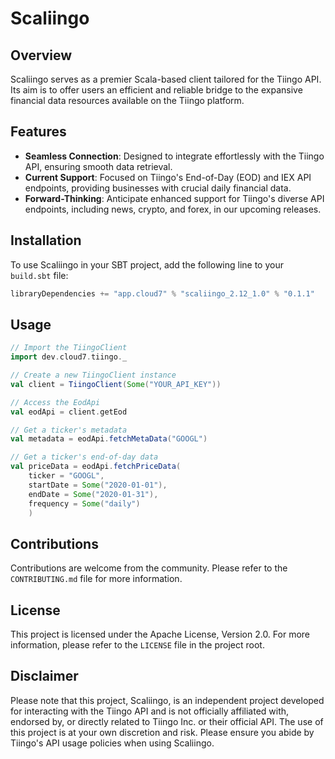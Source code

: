 # Scaliingo

## Overview
Scaliingo serves as a premier Scala-based client tailored for the Tiingo API. Its aim is to offer users an efficient and reliable bridge to the expansive financial data resources available on the Tiingo platform.

## Features
- **Seamless Connection**: Designed to integrate effortlessly with the Tiingo API, ensuring smooth data retrieval.
- **Current Support**: Focused on Tiingo's End-of-Day (EOD) and IEX API endpoints, providing businesses with crucial daily financial data.
- **Forward-Thinking**: Anticipate enhanced support for Tiingo's diverse API endpoints, including news, crypto, and forex, in our upcoming releases.

## Installation

To use Scaliingo in your SBT project, add the following line to your `build.sbt` file:

``` scala
libraryDependencies += "app.cloud7" % "scaliingo_2.12_1.0" % "0.1.1"
```

## Usage

``` scala
// Import the TiingoClient
import dev.cloud7.tiingo._

// Create a new TiingoClient instance
val client = TiingoClient(Some("YOUR_API_KEY"))

// Access the EodApi
val eodApi = client.getEod

// Get a ticker's metadata
val metadata = eodApi.fetchMetaData("GOOGL")

// Get a ticker's end-of-day data
val priceData = eodApi.fetchPriceData(
    ticker = "GOOGL", 
    startDate = Some("2020-01-01"), 
    endDate = Some("2020-01-31"), 
    frequency = Some("daily")
    )
```

## Contributions

Contributions are welcome from the community. Please refer to the `CONTRIBUTING.md` file for more information.

## License

This project is licensed under the Apache License, Version 2.0. For more information, please refer to the `LICENSE` file in the project root.

## Disclaimer

Please note that this project, Scaliingo, is an independent project developed for interacting with the Tiingo API and is not officially affiliated with, endorsed by, or directly related to Tiingo Inc. or their official API. The use of this project is at your own discretion and risk. Please ensure you abide by Tiingo's API usage policies when using Scaliingo.